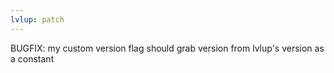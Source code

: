 ```yaml
---
lvlup: patch
---
```


BUGFIX: my custom version flag should grab version from lvlup's version as a constant
